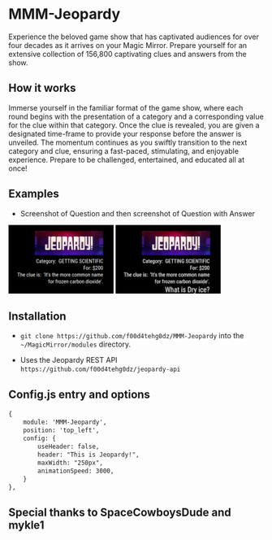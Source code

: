 # MMM-Jeopardy

Experience the beloved game show that has captivated audiences for over four decades as it arrives on your Magic Mirror. Prepare yourself for an extensive collection of 156,800 captivating clues and answers from the show.

## How it works

Immerse yourself in the familiar format of the game show, where each round begins with the presentation of a category and a corresponding value for the clue within that category. Once the clue is revealed, you are given a designated time-frame to provide your response before the answer is unveiled. The momentum continues as you swiftly transition to the next category and clue, ensuring a fast-paced, stimulating, and enjoyable experience. Prepare to be challenged, entertained, and educated all at once!

## Examples

* Screenshot of Question and then screenshot of Question with Answer

![](screenshots/screenshot.png) ![](screenshots/screenshot2.png)

## Installation

* `git clone https://github.com/f00d4tehg0dz/MMM-Jeopardy` into the `~/MagicMirror/modules` directory.

* Uses the Jeopardy REST API `https://github.com/f00d4tehg0dz/jeopardy-api`

## Config.js entry and options

    {
        module: 'MMM-Jeopardy',
        position: 'top_left',
        config: {
		    useHeader: false,
            header: "This is Jeopardy!",
		    maxWidth: "250px",
		    animationSpeed: 3000,
        }
    },

## Special thanks to SpaceCowboysDude and mykle1